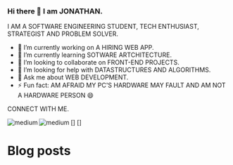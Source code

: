 ### Hi there 👋 I am JONATHAN.

I AM A SOFTWARE ENGINEERING STUDENT, TECH ENTHUSIAST, STRATEGIST AND PROBLEM SOLVER.

- 🔭 I’m currently working on A HIRING WEB APP.
- 🌱 I’m currently learning SOTWARE ARTCHITECTURE.
- 👯 I’m looking to collaborate on FRONT-END PROJECTS.
- 🤔 I’m looking for help with DATASTRUCTURES AND ALGORITHMS.
- 💬 Ask me about WEB DEVELOPMENT.
- ⚡ Fun fact: AM AFRAID MY PC'S HARDWARE MAY FAULT AND AM NOT A HARDWARE PERSON 😄 


CONNECT WITH ME.

[<img align="left" alt="medium" src="https://img.shields.io/badge/WhatsApp-25D366?style=for-the-badge&logo=whatsapp&logoColor=white" />]
[<img align="left" alt="medium" src="https://img.shields.io/badge/LinkedIn-0077B5?style=for-the-badge&logo=linkedin&logoColor=white" />]

# Blog posts
<!-- BLOG-POST-LIST:START -->
<!-- BLOG-POST-LIST:END -->


